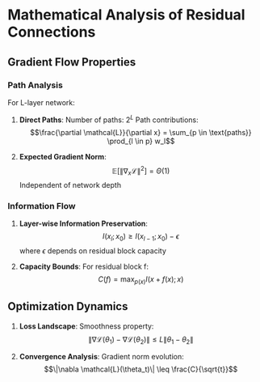 # Mathematical Analysis of Residual Connections

## Gradient Flow Properties

### Path Analysis
For L-layer network:

1. **Direct Paths**:
   Number of paths: $2^L$
   Path contributions:
   $$\frac{\partial \mathcal{L}}{\partial x} = \sum_{p \in \text{paths}} \prod_{l \in p} w_l$$

2. **Expected Gradient Norm**:
   $$\mathbb{E}[\|\nabla_x \mathcal{L}\|^2] = \Theta(1)$$
   Independent of network depth

### Information Flow

1. **Layer-wise Information Preservation**:
   $$I(x_l; x_0) \geq I(x_{l-1}; x_0) - \epsilon$$
   where $\epsilon$ depends on residual block capacity

2. **Capacity Bounds**:
   For residual block f:
   $$C(f) = \max_{p(x)} I(x + f(x); x)$$

## Optimization Dynamics

1. **Loss Landscape**:
   Smoothness property:
   $$\|\nabla \mathcal{L}(\theta_1) - \nabla \mathcal{L}(\theta_2)\| \leq L\|\theta_1 - \theta_2\|$$

2. **Convergence Analysis**:
   Gradient norm evolution:
   $$\|\nabla \mathcal{L}(\theta_t)\| \leq \frac{C}{\sqrt{t}}$$
